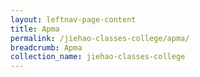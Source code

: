 ```yaml
---
layout: leftnav-page-content
title: Apma
permalink: /jiehao-classes-college/apma/
breadcrumb: Apma
collection_name: jiehao-classes-college
---
```

